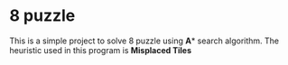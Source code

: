 # 8 puzzle 

This is a simple project to solve 8 puzzle using **A*** search algorithm. The heuristic  used in this program is **Misplaced Tiles**